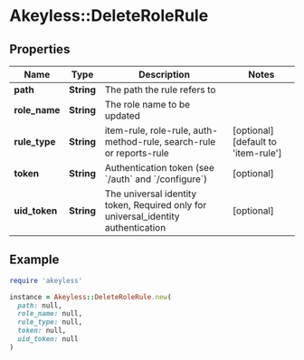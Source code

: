 # Akeyless::DeleteRoleRule

## Properties

| Name | Type | Description | Notes |
| ---- | ---- | ----------- | ----- |
| **path** | **String** | The path the rule refers to |  |
| **role_name** | **String** | The role name to be updated |  |
| **rule_type** | **String** | item-rule, role-rule, auth-method-rule, search-rule or reports-rule | [optional][default to &#39;item-rule&#39;] |
| **token** | **String** | Authentication token (see &#x60;/auth&#x60; and &#x60;/configure&#x60;) | [optional] |
| **uid_token** | **String** | The universal identity token, Required only for universal_identity authentication | [optional] |

## Example

```ruby
require 'akeyless'

instance = Akeyless::DeleteRoleRule.new(
  path: null,
  role_name: null,
  rule_type: null,
  token: null,
  uid_token: null
)
```

